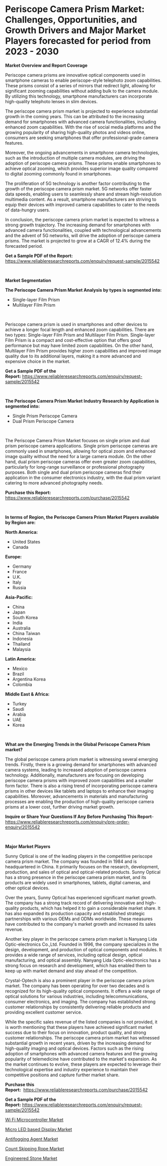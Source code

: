 <p><h1>Periscope Camera Prism Market: Challenges, Opportunities, and Growth Drivers and Major Market Players forecasted for period from 2023 - 2030</h1></p><p><strong>Market Overview and Report Coverage</strong></p>
<p><p>Periscope camera prisms are innovative optical components used in smartphone cameras to enable periscope-style telephoto zoom capabilities. These prisms consist of a series of mirrors that redirect light, allowing for significant zooming capabilities without adding bulk to the camera module. By utilizing this technology, smartphone manufacturers can incorporate high-quality telephoto lenses in slim devices.</p><p>The periscope camera prism market is projected to experience substantial growth in the coming years. This can be attributed to the increasing demand for smartphones with advanced camera functionalities, including enhanced zoom capabilities. With the rise of social media platforms and the growing popularity of sharing high-quality photos and videos online, consumers are seeking smartphones that offer professional-grade camera features.</p><p>Moreover, the ongoing advancements in smartphone camera technologies, such as the introduction of multiple camera modules, are driving the adoption of periscope camera prisms. These prisms enable smartphones to achieve optical zooming, which provides superior image quality compared to digital zooming commonly found in smartphones.</p><p>The proliferation of 5G technology is another factor contributing to the growth of the periscope camera prism market. 5G networks offer faster data speeds, enabling users to seamlessly share and stream high-resolution multimedia content. As a result, smartphone manufacturers are striving to equip their devices with improved camera capabilities to cater to the needs of data-hungry users.</p><p>In conclusion, the periscope camera prism market is expected to witness a strong growth trajectory. The increasing demand for smartphones with advanced camera functionalities, coupled with technological advancements and the advent of 5G networks, will drive the adoption of periscope camera prisms. The market is projected to grow at a CAGR of 12.4% during the forecasted period.</p></p>
<p><strong>Get a Sample PDF of the Report:</strong> <a href="https://www.reliableresearchreports.com/enquiry/request-sample/2015542">https://www.reliableresearchreports.com/enquiry/request-sample/2015542</a></p>
<p>&nbsp;</p>
<p><strong>Market Segmentation</strong></p>
<p><strong>The Periscope Camera Prism Market Analysis by types is segmented into:</strong></p>
<p><ul><li>Single-layer Film Prism</li><li>Multilayer Film Prism</li></ul></p>
<p>&nbsp;</p>
<p><p>Periscope camera prism is used in smartphones and other devices to achieve a longer focal length and enhanced zoom capabilities. There are two types: Single-layer Film Prism and Multilayer Film Prism. Single-layer Film Prism is a compact and cost-effective option that offers good performance but may have limited zoom capabilities. On the other hand, Multilayer Film Prism provides higher zoom capabilities and improved image quality due to its additional layers, making it a more advanced and expensive choice in the market.</p></p>
<p><strong>Get a Sample PDF of the Report:</strong>&nbsp;<a href="https://www.reliableresearchreports.com/enquiry/request-sample/2015542">https://www.reliableresearchreports.com/enquiry/request-sample/2015542</a></p>
<p>&nbsp;</p>
<p><strong>The Periscope Camera Prism Market Industry Research by Application is segmented into:</strong></p>
<p><ul><li>Single Prism Periscope Camera</li><li>Dual Prism Periscope Camera</li></ul></p>
<p>&nbsp;</p>
<p><p>The Periscope Camera Prism Market focuses on single prism and dual prism periscope camera applications. Single prism periscope cameras are commonly used in smartphones, allowing for optical zoom and enhanced image quality without the need for a large camera module. On the other hand, dual prism periscope cameras offer even greater zoom capabilities, particularly for long-range surveillance or professional photography purposes. Both single and dual prism periscope cameras find their application in the consumer electronics industry, with the dual prism variant catering to more advanced photography needs.</p></p>
<p><strong>Purchase this Report:</strong>&nbsp; <a href="https://www.reliableresearchreports.com/purchase/2015542">https://www.reliableresearchreports.com/purchase/2015542</a></p>
<p>&nbsp;</p>
<p><strong>In terms of Region, the Periscope Camera Prism Market Players available by Region are:</strong></p>
<p>
    <p> <strong> North America: </strong>
        <ul>
            <li>United States</li>
            <li>Canada</li>
        </ul>
        </p> 
    <p> <strong> Europe: </strong>
        <ul>
            <li>Germany</li>
            <li>France</li>
            <li>U.K.</li>
            <li>Italy</li>
            <li>Russia</li>
        </ul>
        </p> 
    <p> <strong> Asia-Pacific: </strong>
        <ul>
            <li>China</li>
            <li>Japan</li>
            <li>South Korea</li>
            <li>India</li>
            <li>Australia</li>
            <li>China Taiwan</li>
            <li>Indonesia</li>
            <li>Thailand</li>
            <li>Malaysia</li>
        </ul>
        </p> 
    <p> <strong> Latin America: </strong>
        <ul>
            <li>Mexico</li>
            <li>Brazil</li>
            <li>Argentina Korea</li>
            <li>Colombia</li>
        </ul>
        </p> 
    <p> <strong> Middle East & Africa: </strong>
        <ul>
            <li>Turkey</li>
            <li>Saudi</li>
            <li>Arabia</li>
            <li>UAE</li>
            <li>Korea</li>
        </ul>
    </p>
    </p>
<p>&nbsp;</p>
<p><strong>What are the Emerging Trends in the Global Periscope Camera Prism market?</strong></p>
<p><p>The global periscope camera prism market is witnessing several emerging trends. Firstly, there is a growing demand for smartphones with advanced camera systems, leading to increased adoption of periscope camera technology. Additionally, manufacturers are focusing on developing periscope camera prisms with improved zoom capabilities and a smaller form factor. There is also a rising trend of incorporating periscope camera prisms in other devices like tablets and laptops to enhance their imaging capabilities. Moreover, advancements in materials and manufacturing processes are enabling the production of high-quality periscope camera prisms at a lower cost, further driving market growth.</p></p>
<p><strong>Inquire or Share Your Questions If Any Before Purchasing This Report</strong>- <a href="https://www.reliableresearchreports.com/enquiry/pre-order-enquiry/2015542">https://www.reliableresearchreports.com/enquiry/pre-order-enquiry/2015542</a></p>
<p>&nbsp;</p>
<p><strong>Major Market Players</strong></p>
<p><p>Sunny Optical is one of the leading players in the competitive periscope camera prism market. The company was founded in 1984 and is headquartered in China. It primarily focuses on the research, development, production, and sales of optical and optical-related products. Sunny Optical has a strong presence in the periscope camera prism market, and its products are widely used in smartphones, tablets, digital cameras, and other optical devices.</p><p>Over the years, Sunny Optical has experienced significant market growth. The company has a strong track record of delivering innovative and high-quality products, which has helped it to gain a considerable market share. It has also expanded its production capacity and established strategic partnerships with various OEMs and ODMs worldwide. These measures have contributed to the company's market growth and increased its sales revenue.</p><p>Another key player in the periscope camera prism market is Nanyang Lida Optic-electronics Co.,Ltd. Founded in 1996, the company specializes in the design, development, and production of optical components and modules. It provides a wide range of services, including optical design, optical manufacturing, and optical assembly. Nanyang Lida Optic-electronics has a strong focus on research and development, which has enabled them to keep up with market demand and stay ahead of the competition.</p><p>Crystal-Optech is also a prominent player in the periscope camera prism market. The company has been operating for over two decades and is recognized for its high-quality optical components. It offers a wide range of optical solutions for various industries, including telecommunications, consumer electronics, and imaging. The company has established strong customer relationships by consistently delivering reliable products and providing excellent customer service.</p><p>While the specific sales revenue of the listed companies is not provided, it is worth mentioning that these players have achieved significant market success due to their focus on innovation, product quality, and strong customer relationships. The periscope camera prism market has witnessed substantial growth in recent years, driven by the increasing demand for high-quality imaging and optical devices. Factors such as the rising adoption of smartphones with advanced camera features and the growing popularity of telemedicine have contributed to the market's expansion. As the market continues to evolve, these players are expected to leverage their technological expertise and industry experience to maintain their competitive positions and capture further market share.</p></p>
<p><strong>Purchase this Report:</strong>&nbsp;&nbsp;<a href="https://www.reliableresearchreports.com/purchase/2015542">https://www.reliableresearchreports.com/purchase/2015542</a></p>
<p></p>
<p><strong>Get a Sample PDF of the Report:</strong>&nbsp;<a href="https://www.reliableresearchreports.com/enquiry/request-sample/2015542">https://www.reliableresearchreports.com/enquiry/request-sample/2015542</a></p>
<p><p><a href="https://github.com/gulaimolin/Market-Research-Report-List-1/blob/main/wi-fi-microcontroller-market.md">Wi Fi Microcontroller Market</a></p><p><a href="https://github.com/gdfhhhj/Market-Research-Report-List-1/blob/main/micro-led-based-display-market.md">Micro LED based Display Market</a></p><p><a href="https://www.linkedin.com/pulse/antifogging-agent-market-research-report-provides-thorough-kumar-sastc/">Antifogging Agent Market</a></p><p><a href="https://www.linkedin.com/pulse/decoding-count-skipping-rope-market-deep-dive-latest-trends-gvrnc/">Count Skipping Rope Market</a></p><p><a href="https://medium.com/@reportprime01/engineered-stone-market-share-evolution-and-market-growth-trends-2023-2030-efb5a1377d70">Engineered Stone Market</a></p></p>